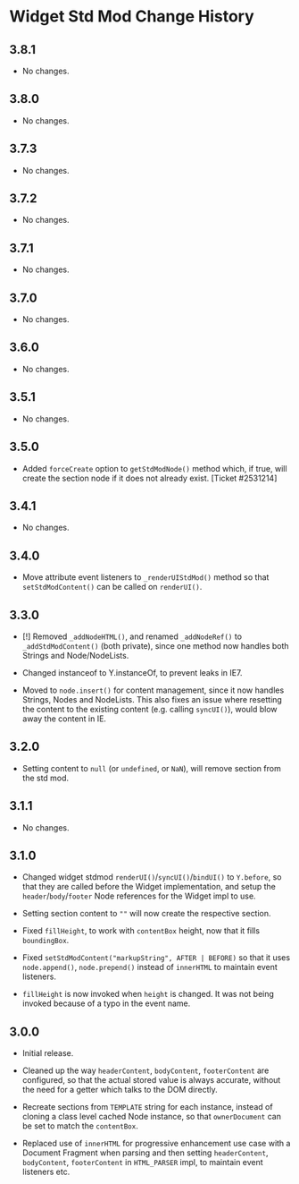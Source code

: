 Widget Std Mod Change History
=============================

3.8.1
-----

* No changes.

3.8.0
-----

* No changes.

3.7.3
-----

  * No changes.

3.7.2
-----

  * No changes.

3.7.1
-----

  * No changes.

3.7.0
-----

  * No changes.

3.6.0
-----

  * No changes.

3.5.1
-----

  * No changes.

3.5.0
-----

  * Added `forceCreate` option to `getStdModNode()` method which, if true, will
    create the section node if it does not already exist. [Ticket #2531214]

3.4.1
-----

  * No changes.

3.4.0
-----

  * Move attribute event listeners to `_renderUIStdMod()` method so that
    `setStdModContent()` can be called on `renderUI()`.

3.3.0
-----

  * [!] Removed `_addNodeHTML()`, and renamed `_addNodeRef()` to
    `_addStdModContent()` (both private), since one method now handles both
    Strings and Node/NodeLists.

  * Changed instanceof to Y.instanceOf, to prevent leaks in IE7.

  * Moved to `node.insert()` for content management, since it now handles
    Strings, Nodes and NodeLists. This also fixes an issue where  resetting the
    content to the existing content (e.g. calling `syncUI()`), would blow away
    the content in IE.

3.2.0
-----

  * Setting content to `null` (or `undefined`, or `NaN`), will remove section
    from the std mod.

3.1.1
-----

  * No changes.

3.1.0
-----

  * Changed widget stdmod `renderUI()`/`syncUI()`/`bindUI()` to `Y.before`, so
    that they are called before the Widget implementation, and setup the
    `header`/`body`/`footer` Node references for the Widget impl to use.

  * Setting section content to `""` will now create the respective section.

  * Fixed `fillHeight`, to work with `contentBox` height, now that it fills
    `boundingBox`.

  * Fixed `setStdModContent("markupString", AFTER | BEFORE)` so that it uses
    `node.append()`, `node.prepend()` instead of `innerHTML` to maintain event
    listeners.

  * `fillHeight` is now invoked when `height` is changed. It was not being
    invoked because of a typo in the event name.

3.0.0
-----

  * Initial release.

  * Cleaned up the way `headerContent`, `bodyContent`, `footerContent` are
    configured, so that the actual stored value is always accurate, without the
    need for a getter which talks to the DOM directly.

  * Recreate sections from `TEMPLATE` string for each instance, instead of
    cloning a class level cached Node instance, so that `ownerDocument` can be
    set to match the `contentBox`.

  * Replaced use of `innerHTML` for progressive enhancement use case with a
    Document Fragment when parsing and then setting `headerContent`,
    `bodyContent`, `footerContent` in `HTML_PARSER` impl, to maintain event
    listeners etc.

